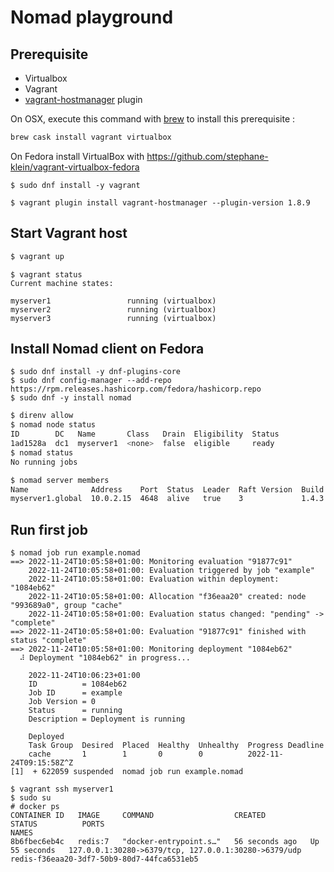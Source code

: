# Nomad playground

## Prerequisite

- Virtualbox
- Vagrant
- [vagrant-hostmanager](https://github.com/devopsgroup-io/vagrant-hostmanager) plugin

On OSX, execute this command with [brew](https://brew.sh/index_fr.html) to install this prerequisite :

```sh
brew cask install vagrant virtualbox
```

On Fedora install VirtualBox with https://github.com/stephane-klein/vagrant-virtualbox-fedora

```
$ sudo dnf install -y vagrant
```

```
$ vagrant plugin install vagrant-hostmanager --plugin-version 1.8.9
```


## Start Vagrant host

```sh
$ vagrant up
```

```
$ vagrant status
Current machine states:

myserver1                 running (virtualbox)
myserver2                 running (virtualbox)
myserver3                 running (virtualbox)
```


## Install Nomad client on Fedora

```
$ sudo dnf install -y dnf-plugins-core
$ sudo dnf config-manager --add-repo https://rpm.releases.hashicorp.com/fedora/hashicorp.repo
$ sudo dnf -y install nomad
```

```sh
$ direnv allow
$ nomad node status
ID        DC   Name       Class   Drain  Eligibility  Status
1ad1528a  dc1  myserver1  <none>  false  eligible     ready
$ nomad status
No running jobs

$ nomad server members
Name              Address    Port  Status  Leader  Raft Version  Build  Datacenter  Region
myserver1.global  10.0.2.15  4648  alive   true    3             1.4.3  dc1         global
```

## Run first job

```
$ nomad job run example.nomad
==> 2022-11-24T10:05:58+01:00: Monitoring evaluation "91877c91"
    2022-11-24T10:05:58+01:00: Evaluation triggered by job "example"
    2022-11-24T10:05:58+01:00: Evaluation within deployment: "1084eb62"
    2022-11-24T10:05:58+01:00: Allocation "f36eaa20" created: node "993689a0", group "cache"
    2022-11-24T10:05:58+01:00: Evaluation status changed: "pending" -> "complete"
==> 2022-11-24T10:05:58+01:00: Evaluation "91877c91" finished with status "complete"
==> 2022-11-24T10:05:58+01:00: Monitoring deployment "1084eb62"
  ⠼ Deployment "1084eb62" in progress...

    2022-11-24T10:06:23+01:00
    ID          = 1084eb62
    Job ID      = example
    Job Version = 0
    Status      = running
    Description = Deployment is running

    Deployed
    Task Group  Desired  Placed  Healthy  Unhealthy  Progress Deadline
    cache       1        1       0        0          2022-11-24T09:15:58Z^Z
[1]  + 622059 suspended  nomad job run example.nomad
```

```
$ vagrant ssh myserver1
$ sudo su
# docker ps
CONTAINER ID   IMAGE     COMMAND                  CREATED          STATUS          PORTS                                                  NAMES
8b6fbec6eb4c   redis:7   "docker-entrypoint.s…"   56 seconds ago   Up 55 seconds   127.0.0.1:30280->6379/tcp, 127.0.0.1:30280->6379/udp   redis-f36eaa20-3df7-50b9-80d7-44fca6531eb5
```
